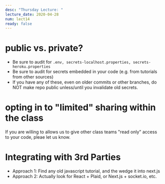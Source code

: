 ```yaml
---
desc: "Thursday Lecture: "
lecture_date: 2020-04-28
num: lect14
ready: false
---
```


# public vs. private?

- Be sure to audit for `.env, secrets-localhost.properties, secrets-heroku.properties`
- Be sure to audit for secrets embedded in your code (e.g. from tutorials from other sources)
- If you have any of these, even on older commits or other branches, do NOT make repo public unless/until you invalidate old secrets.

# opting in to "limited" sharing within the class

If you are willing to allows us to give other class teams "read only" access to your code, pleae let us know.

# Integrating with 3rd Parties

* Approach 1: Find any old javascript tutorial, and the wedge it into next.js
* Approach 2: Actually look for React + Plaid, or Next.js + socket.io, etc.

